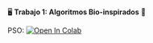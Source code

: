 🖥️  **Trabajo 1: Algoritmos Bio-inspirados** 🐍

PSO: <a href="https://colab.research.google.com/github.com/HansGV1/Trabajo-01-OptimizacionHeurstica-RNA-y-Algo-Bioinsp/blob/main/Punto1_optimizacion_numerica/Particle_Swarm_Optimization_(PSO).ipynb" target="_parent"><img src="https://colab.research.google.com/assets/colab-badge.svg" alt="Open In Colab"/></a>
